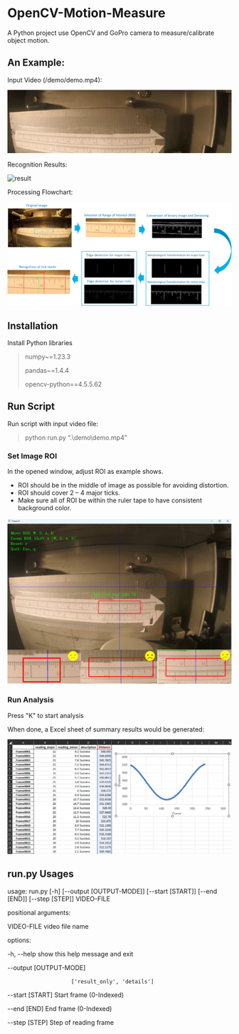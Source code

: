 # OpenCV-Motion-Measure
A Python project use OpenCV and GoPro camera to measure/calibrate object motion.  

## An Example:

Input Video (/demo/demo.mp4):

<img src="/img/demo.gif" alt="demo.mp4" autoplay="true">

Recognition Results:  

<img src="/img/result.gif" alt="result" autoplay="true">

Processing Flowchart:

<img src="/img/flowchart.png" alt="flowchart" autoplay="true">

## Installation 
Install Python libraries
> numpy~=1.23.3 
> 
> pandas~=1.4.4 
> 
> opencv-python==4.5.5.62 

## Run Script

Run script with input video file:
> python run.py “.\demo\demo.mp4”

### Set Image ROI

In the opened window, adjust ROI as example shows. 
- ROI should be in the middle of image as possible for avoiding distortion. 
- ROI should cover 2 – 4 major ticks.
- Make sure all of ROI be within the ruler tape to have consistent background color.  

<img src="https://github.com/EricMa24/OpenCV-Motion-Measure/blob/master/img/roi_selector.png" alt="roi_selector" width="700">

### Run Analysis

Press "K" to start analysis

When done, a Excel sheet of summary results would be generated:

<img src="https://github.com/EricMa24/OpenCV-Motion-Measure/blob/master/img/motion_results.png" alt="motion_results" width="700">

## run.py Usages
usage: run.py [-h] [--output [OUTPUT-MODE]] [--start [START]] [--end [END]] [--step [STEP]] VIDEO-FILE

positional arguments:

  VIDEO-FILE            video file name

options:

  -h, --help            show this help message and exit
  
  --output [OUTPUT-MODE]
  
                        ['result_only', 'details']
                        
  --start [START]       Start frame (0-Indexed)
  
  --end [END]           End frame (0-Indexed)
  
  --step [STEP]         Step of reading frame
